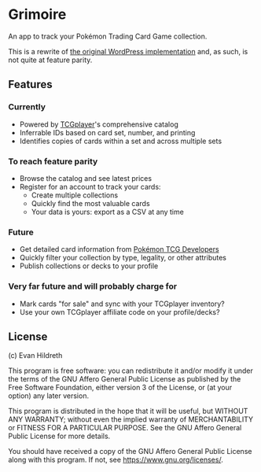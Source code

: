 # Grimoire

An app to track your Pokémon Trading Card Game collection.

This is a rewrite of [the original WordPress implementation][wp] and, as such, is not quite at feature parity.

[wp]: https://github.com/oddevan/grimoire-backend

## Features

### Currently

- Powered by [TCGplayer]'s comprehensive catalog
- Inferrable IDs based on card set, number, and printing
- Identifies copies of cards within a set and across multiple sets

[TCGplayer]: https://tcgplayer.com/?utm_campaign=affiliate&utm_medium=oddEvan&utm_source=oddEvan

### To reach feature parity

- Browse the catalog and see latest prices
- Register for an account to track your cards:
  - Create multiple collections
  - Quickly find the most valuable cards
  - Your data is yours: export as a CSV at any time

### Future

- Get detailed card information from [Pokémon TCG Developers](https://pokemontcg.io)
- Quickly filter your collection by type, legality, or other attributes
- Publish collections or decks to your profile

### Very far future and will probably charge for

- Mark cards "for sale" and sync with your TCGplayer inventory?
- Use your own TCGplayer affiliate code on your profile/decks?

## License

(c) Evan Hildreth

This program is free software: you can redistribute it and/or modify
it under the terms of the GNU Affero General Public License as published
by the Free Software Foundation, either version 3 of the License, or
(at your option) any later version.

This program is distributed in the hope that it will be useful,
but WITHOUT ANY WARRANTY; without even the implied warranty of
MERCHANTABILITY or FITNESS FOR A PARTICULAR PURPOSE.  See the
GNU Affero General Public License for more details.

You should have received a copy of the GNU Affero General Public License
along with this program.  If not, see <https://www.gnu.org/licenses/>.